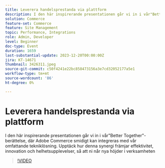 ```yaml
---
title: Leverera handelsprestanda via plattform
description: I den här inspirerande presentationen går vi in i vår"Better Together"-berättelse, där Adobe Commerce smidigt kan integreras med vår omfattande tekniklösning. Upptäck hur denna synergi främjar effektivitet, innovation och helhetsupplevelser, så att ni når nya höjder i verksamheten
solution: Commerce
feature-set: Commerce
feature: Site Management
topic: Performance, Integrations
role: Admin, Developer
level: Beginner
doc-type: Event
duration: 1659
last-substantial-update: 2023-12-20T00:00:00Z
jira: KT-14671
thumbnail: 3426311.jpeg
source-git-commit: c50f4241e22bc858473156a3e7cd32052177a5e1
workflow-type: tm+mt
source-wordcount: '86'
ht-degree: 0%

---
```



# Leverera handelsprestanda via plattform

I den här inspirerande presentationen går vi in i vår&quot;Better Together&quot;-berättelse, där Adobe Commerce smidigt kan integreras med vår omfattande tekniklösning. Upptäck hur denna synergi främjar effektivitet, innovation och helhetsupplevelser, så att ni når nya höjder i verksamheten

>[!VIDEO](https://video.tv.adobe.com/v/3426311/?learn=on)
